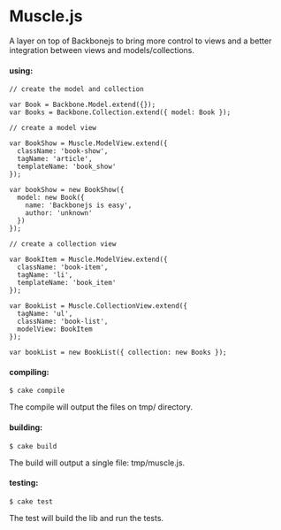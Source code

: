 # Muscle.js

A layer on top of Backbonejs to bring more control to views and a better integration between views and models/collections.

#### using:
```
// create the model and collection

var Book = Backbone.Model.extend({});
var Books = Backbone.Collection.extend({ model: Book });

// create a model view

var BookShow = Muscle.ModelView.extend({
  className: 'book-show',
  tagName: 'article',
  templateName: 'book_show'
});

var bookShow = new BookShow({
  model: new Book({
    name: 'Backbonejs is easy',
    author: 'unknown'
  })
});

// create a collection view

var BookItem = Muscle.ModelView.extend({
  className: 'book-item',
  tagName: 'li',
  templateName: 'book_item'
});

var BookList = Muscle.CollectionView.extend({
  tagName: 'ul',
  className: 'book-list',
  modelView: BookItem
});

var bookList = new BookList({ collection: new Books });
```

#### compiling:
```
$ cake compile
```

The compile will output the files on tmp/ directory.

#### building:
```
$ cake build
```

The build will output a single file: tmp/muscle.js.

#### testing:
```
$ cake test
```

The test will build the lib and run the tests.

